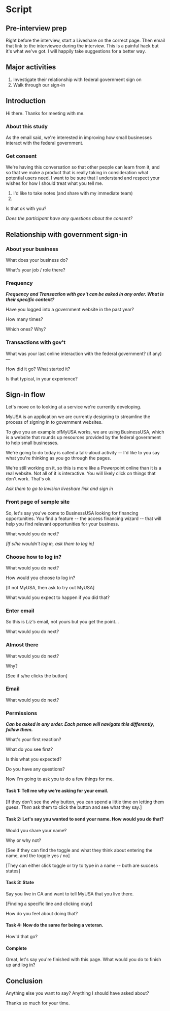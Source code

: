 # Script

## Pre-interview prep

Right before the interview, start a Liveshare on the correct page. Then email that link to the interviewee during the interview. This is a painful hack but it's what we've got. I will happily take suggestions for a better way. 

## Major activities
1. Investigate their relationship with federal government sign on
2. Walk through our sign-in

## Introduction

Hi there. Thanks for meeting with me. 

### About this study

As the email said, we're interested in improving how small businesses interact with the federal government. 

### Get consent

We're having this conversation so that other people can learn from it, and so that we make a product that is really taking in consideration what potential users need. I want to be sure that I understand and respect your wishes for how I should treat what you tell me.

1) I'd like to take notes (and share with my immediate team)
2) 
Is that ok with you?

_Does the participant have any questions about the consent?_

## Relationship with government sign-in

### About your business

What does your business do?

What's your job / role there? 

### Frequency  
_**Frequency and Transaction with gov't can be asked in any order. What is their specific context?**_

Have you logged into a government website in the past year?

How many times? 

Which ones? Why?

### Transactions with gov't

What was your last online interaction with the federal government? (if any) — 

How did it go? What started it? 

Is that typical, in your experience? 

## Sign-in flow

Let's move on to looking at a service we're currently developing. 

MyUSA is an application we are currently designing to streamline the process of signing in to government websites.

To give you an example ofMyUSA works, we are using BusinessUSA, which is a website that rounds up resources provided by the federal government to help small businesses. 

We're going to do today is called a talk-aloud activity -- I'd like to you say what you're thinking as you go through the pages.

We're still working on it, so this is more like a Powerpoint online than it is a real website. Not all of it is interactive. You will likely click on things that don't work. That's ok.

_Ask them to go to Invision liveshare link and sign in_  

### Front page of sample site

So, let's say you've come to BusinessUSA looking for financing opportunities. You find a feature -- the access financing wizard -- that will help you find relevant opportunities for your business. 

What would you do next? 

_[If s/he wouldn't log in, ask them to log in]_

### Choose how to log in? 

What would you do next?

How would you choose to log in? 

[If not MyUSA, then ask to try out MyUSA]

What would you expect to happen if you did that? 

### Enter email

So this is _Liz's_ email, not yours but you get the point...

What would you do next? 

### Almost there

What would you do next? 

Why? 

[See if s/he clicks the button]

### Email

What would you do next?

### Permissions 
_**Can be asked in any order. Each person will navigate this differently, follow them.**_

What's your first reaction? 

What do you see first? 

Is this what you expected?

Do you have any questions? 

Now I'm going to ask you to do a few things for me. 

#### Task 1: Tell me why we're asking for your email.

[If they don't see the why button, you can spend a little time on letting them guess. _Then_ ask them to click the button and see what they say.] 

#### Task 2: Let's say you wanted to send your name. How would you do that? 

Would you share your name? 

Why or why not?

[See if they can find the toggle and what they think about entering the name, and the toggle yes / no]

[They can either click toggle or try to type in a name -- both are success states]

#### Task 3: State

Say you live in CA and want to tell MyUSA that you live there.

[Finding a specific line and clicking okay]

How do you feel about doing that? 

#### Task 4: Now do the same for being a veteran. 

How'd that go? 

#### Complete

Great, let's say you're finished with this page. What would you do to finish up and log in?


## Conclusion

Anything else you want to say? Anything I should have asked about? 

Thanks so much for your time. 

